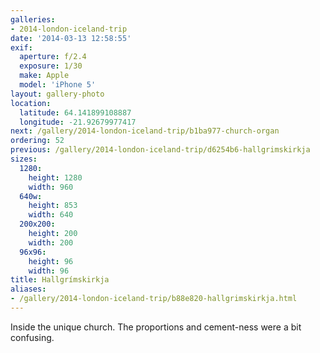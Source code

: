```yaml
---
galleries:
- 2014-london-iceland-trip
date: '2014-03-13 12:58:55'
exif:
  aperture: f/2.4
  exposure: 1/30
  make: Apple
  model: 'iPhone 5'
layout: gallery-photo
location:
  latitude: 64.141899108887
  longitude: -21.92679977417
next: /gallery/2014-london-iceland-trip/b1ba977-church-organ
ordering: 52
previous: /gallery/2014-london-iceland-trip/d6254b6-hallgrimskirkja
sizes:
  1280:
    height: 1280
    width: 960
  640w:
    height: 853
    width: 640
  200x200:
    height: 200
    width: 200
  96x96:
    height: 96
    width: 96
title: Hallgrímskirkja
aliases:
- /gallery/2014-london-iceland-trip/b88e820-hallgrimskirkja.html
---
```


Inside the unique church. The proportions and cement-ness were a bit confusing.
